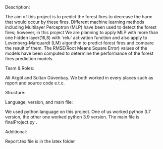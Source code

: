 
Description:  

The aim of this project is to predict the forest fires to decrease the harm that would occur by these fires.
Different machine learning methods including Multilayer Perceptron (MLP) have been used to detect the forest fires;
however, in this project We are planning to apply MLP with more than one hidden layer(16,8) with 'relu' activation function and also apply to Levenberg-Marquardt (LM)
algorithm to predict forest fires and compare the result of them. The RMSE(Root Means Square Error) values of the models have been computed to determine the
performance of the forest fires prediction models.

Team & Roles:

Ali Akgöl and Sultan Güvenbaş. We both worked in every places such as report and source code e.t.c.

Structure: 



Language, version, and main file:

We used python language on this project. One of us worked python 3.7 version, the other one worked python 3.9 version. The main file is finalProject.py . 

Additional:

Report.tex file is in the latex folder

